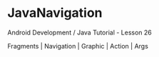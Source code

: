 # JavaNavigation

Android Development / Java Tutorial - Lesson 26

Fragments | Navigation | Graphic | Action | Args
